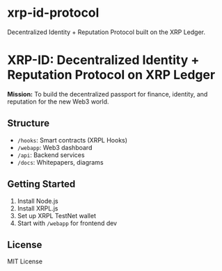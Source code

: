 # xrp-id-protocol
Decentralized Identity + Reputation Protocol built on the XRP Ledger.
# XRP-ID: Decentralized Identity + Reputation Protocol on XRP Ledger

**Mission:** To build the decentralized passport for finance, identity, and reputation for the new Web3 world.

## Structure
- `/hooks`: Smart contracts (XRPL Hooks)
- `/webapp`: Web3 dashboard
- `/api`: Backend services
- `/docs`: Whitepapers, diagrams

## Getting Started
1. Install Node.js
2. Install XRPL.js
3. Set up XRPL TestNet wallet
4. Start with `/webapp` for frontend dev

## License
MIT License
